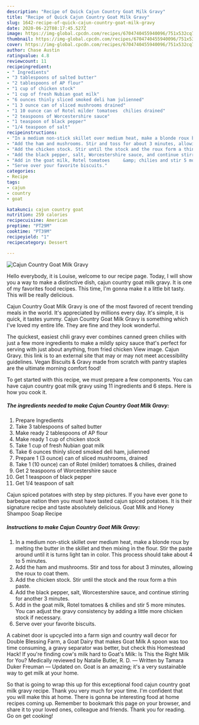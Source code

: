 ```yaml
---
description: "Recipe of Quick Cajun Country Goat Milk Gravy"
title: "Recipe of Quick Cajun Country Goat Milk Gravy"
slug: 1642-recipe-of-quick-cajun-country-goat-milk-gravy
date: 2020-06-22T08:17:45.527Z
image: https://img-global.cpcdn.com/recipes/6704740455940096/751x532cq70/cajun-country-goat-milk-gravy-recipe-main-photo.jpg
thumbnail: https://img-global.cpcdn.com/recipes/6704740455940096/751x532cq70/cajun-country-goat-milk-gravy-recipe-main-photo.jpg
cover: https://img-global.cpcdn.com/recipes/6704740455940096/751x532cq70/cajun-country-goat-milk-gravy-recipe-main-photo.jpg
author: Chase Austin
ratingvalue: 4.8
reviewcount: 11
recipeingredient:
- " Ingredients"
- "3 tablespoons of salted butter"
- "2 tablespoons of AP flour"
- "1 cup of chicken stock"
- "1 cup of fresh Nubian goat milk"
- "6 ounces thinly sliced smoked deli ham julienned"
- "1 3 ounce can of sliced mushrooms drained"
- "1 10 ounce can of Rotel milder tomatoes  chilies drained"
- "2 teaspoons of Worcestershire sauce"
- "1 teaspoon of black pepper"
- "1/4 teaspoon of salt"
recipeinstructions:
- "In a medium non-stick skillet over medium heat, make a blonde roux by melting the butter in the skillet and then mixing in the flour. Stir the paste around until it is turns light tan in color. This process should take about 4 to 5 minutes."
- "Add the ham and mushrooms. Stir and toss for about 3 minutes, allowing the roux to coat them."
- "Add the chicken stock. Stir until the stock and the roux form a thin paste."
- "Add the black pepper, salt, Worcestershire sauce, and continue stirring for another 3 minutes."
- "Add in the goat milk, Rotel tomatoes     &amp; chilies and stir 5 more minutes. You can adjust the gravy consistency by adding a little more chicken stock if necessary."
- "Serve over your favorite biscuits."
categories:
- Recipe
tags:
- cajun
- country
- goat

katakunci: cajun country goat 
nutrition: 259 calories
recipecuisine: American
preptime: "PT29M"
cooktime: "PT39M"
recipeyield: "1"
recipecategory: Dessert

---
```



![Cajun Country Goat Milk Gravy](https://img-global.cpcdn.com/recipes/6704740455940096/751x532cq70/cajun-country-goat-milk-gravy-recipe-main-photo.jpg)

Hello everybody, it is Louise, welcome to our recipe page. Today, I will show you a way to make a distinctive dish, cajun country goat milk gravy. It is one of my favorites food recipes. This time, I'm gonna make it a little bit tasty. This will be really delicious.

Cajun Country Goat Milk Gravy is one of the most favored of recent trending meals in the world. It's appreciated by millions every day. It's simple, it is quick, it tastes yummy. Cajun Country Goat Milk Gravy is something which I've loved my entire life. They are fine and they look wonderful.

The quickest, easiest chili gravy ever combines canned green chilies with just a few more ingredients to make a mildly spicy sauce that&#39;s perfect for serving with just about anything, from fried chicken View image. Cajun Gravy. this link is to an external site that may or may not meet accessibility guidelines. Vegan Biscuits &amp; Gravy made from scratch with pantry staples are the ultimate morning comfort food!


To get started with this recipe, we must prepare a few components. You can have cajun country goat milk gravy using 11 ingredients and 6 steps. Here is how you cook it.

<!--inarticleads1-->

##### The ingredients needed to make Cajun Country Goat Milk Gravy:

1. Prepare  Ingredients
1. Take 3 tablespoons of salted butter
1. Make ready 2 tablespoons of AP flour
1. Make ready 1 cup of chicken stock
1. Take 1 cup of fresh Nubian goat milk
1. Take 6 ounces thinly sliced smoked deli ham, julienned
1. Prepare 1 (3 ounce) can of sliced mushrooms, drained
1. Take 1 (10 ounce) can of Rotel (milder) tomatoes &amp; chilies, drained
1. Get 2 teaspoons of Worcestershire sauce
1. Get 1 teaspoon of black pepper
1. Get 1/4 teaspoon of salt


Cajun spiced potatoes with step by step pictures. If you have ever gone to barbeque nation then you must have tasted cajun spiced potatoes. It is their signature recipe and taste absolutely delicious. Goat Milk and Honey Shampoo Soap Recipe 

<!--inarticleads2-->

##### Instructions to make Cajun Country Goat Milk Gravy:

1. In a medium non-stick skillet over medium heat, make a blonde roux by melting the butter in the skillet and then mixing in the flour. Stir the paste around until it is turns light tan in color. This process should take about 4 to 5 minutes.
1. Add the ham and mushrooms. Stir and toss for about 3 minutes, allowing the roux to coat them.
1. Add the chicken stock. Stir until the stock and the roux form a thin paste.
1. Add the black pepper, salt, Worcestershire sauce, and continue stirring for another 3 minutes.
1. Add in the goat milk, Rotel tomatoes     &amp; chilies and stir 5 more minutes. You can adjust the gravy consistency by adding a little more chicken stock if necessary.
1. Serve over your favorite biscuits.


A cabinet door is upcycled into a farm sign and country wall decor for Double Blessing Farm, a Goat Dairy that makes Goat Milk A spoon was too time consuming, a gravy separator was better, but check this Homestead Hack! If you&#39;re finding cow&#39;s milk hard to Goat&#39;s Milk: Is This the Right Milk for You? Medically reviewed by Natalie Butler, R. D. — Written by Tamara Duker Freuman — Updated on. Goat is an amazing; it&#39;s a very sustainable way to get milk at your home. 

So that is going to wrap this up for this exceptional food cajun country goat milk gravy recipe. Thank you very much for your time. I'm confident that you will make this at home. There is gonna be interesting food at home recipes coming up. Remember to bookmark this page on your browser, and share it to your loved ones, colleague and friends. Thank you for reading. Go on get cooking!
